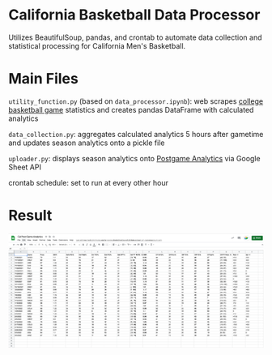 # California Basketball Data Processor
Utilizes BeautifulSoup, pandas, and crontab to automate data collection and statistical processing for California Men's Basketball.

# Main Files
`utility_function.py` (based on `data_processor.ipynb`): web scrapes [college basketball game](https://www.espn.com/mens-college-basketball/matchup?gameId=401281460) statistics and creates pandas DataFrame with calculated analytics

`data_collection.py`: aggregates calculated analytics 5 hours after gametime and updates season analytics onto a pickle file

`uploader.py`: displays season analytics onto [Postgame Analytics](https://docs.google.com/spreadsheets/d/16G1DxZy2-X5wLcqjWRRWxHaZo0bcXl2TOHFukrhMEhY/edit?usp=sharing) via Google Sheet API

crontab schedule: set to run at every other hour

# Result
<img src="images/spreadsheet results.png" width = 800>

